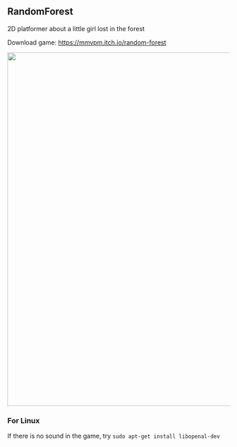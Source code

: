 ## RandomForest

2D platformer about a little girl lost in the forest

Download game: https://mmvpm.itch.io/random-forest

<img src="https://user-images.githubusercontent.com/54814796/227987265-4c92f112-4b74-4436-b92e-7ce2bd982bc5.png" width=800/>

### For Linux

If there is no sound in the game, try `sudo apt-get install libopenal-dev`
